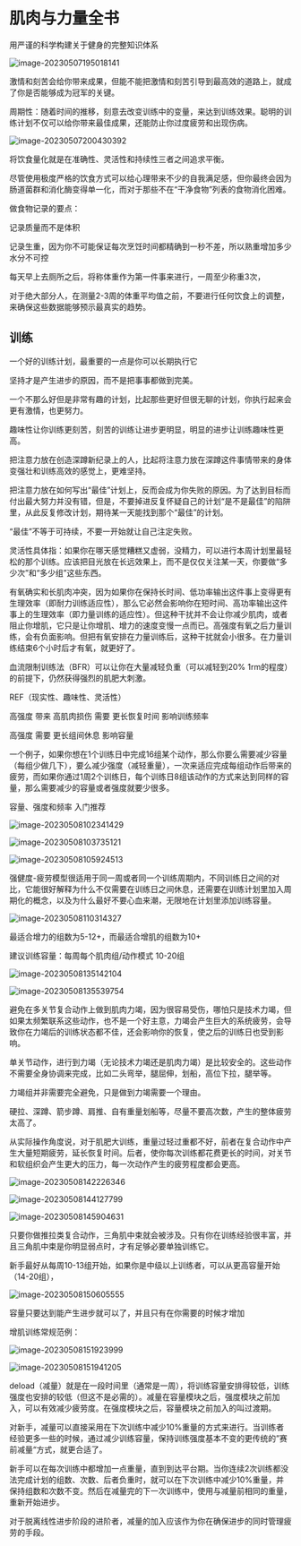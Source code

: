 # 肌肉与力量全书

用严谨的科学构建关于健身的完整知识体系



![image-20230507195018141](https://raw.githubusercontent.com/lunnche/picgo-image/main/image-20230507195018141.png)

激情和刻苦会给你带来成果，但能不能把激情和刻苦引导到最高效的道路上，就成了你是否能够成为冠军的关键。



周期性：随着时间的推移，刻意去改变训练中的变量，来达到训练效果。聪明的训练计划不仅可以给你带来最佳成果，还能防止你过度疲劳和出现伤病。



![image-20230507200430392](https://raw.githubusercontent.com/lunnche/picgo-image/main/image-20230507200430392.png)

将饮食量化就是在准确性、灵活性和持续性三者之间追求平衡。



尽管使用极度严格的饮食方式可以给心理带来不少的自我满足感，但你最终会因为肠道菌群和消化酶变得单一化，而对于那些不在“干净食物”列表的食物消化困难。



做食物记录的要点：

记录质量而不是体积

记录生重，因为你不可能保证每次烹饪时间都精确到一秒不差，所以熟重增加多少水分不可控



每天早上去厕所之后，将称体重作为第一件事来进行，一周至少称重3次，



对于绝大部分人，在测量2-3周的体重平均值之前，不要进行任何饮食上的调整，来确保这些数据能够预示最真实的趋势。



## 训练



一个好的训练计划，最重要的一点是你可以长期执行它

坚持才是产生进步的原因，而不是把事事都做到完美。



一个不那么好但是非常有趣的计划，比起那些更好但很无聊的计划，你执行起来会更有激情，也更努力。



趣味性让你训练更刻苦，刻苦的训练让进步更明显，明显的进步让训练趣味性更高。



把注意力放在创造深蹲新纪录上的人，比起将注意力放在深蹲这件事情带来的身体变强壮和训练高效的感觉上，更难坚持。



把注意力放在如何写出“最佳”计划上，反而会成为你失败的原因。为了达到目标而付出最大努力并没有错，但是，不要掉进反复怀疑自己的计划“是不是最佳”的陷阱里，从此反复修改计划，期待某一天能找到那个“最佳”的计划。



“最佳”不等于可持续，不要一开始就让自己注定失败。



灵活性具体指：如果你在哪天感觉糟糕又虚弱，没精力，可以进行本周计划里最轻松的那个训练。应该把目光放在长远效果上，而不是仅仅关注某一天，你要做“多少次”和“多少组”这些东西。



有氧确实和长肌肉冲突，因为如果你在保持长时间、低功率输出这件事上变得更有生理效率（即耐力训练适应性），那么它必然会影响你在短时间、高功率输出这件事上的生理效率（即力量训练的适应性）。但这种干扰并不会让你减少肌肉，或者阻止你增肌，它只是让你增肌、增力的速度变慢一点而已。高强度有氧之后力量训练，会有负面影响。但把有氧安排在力量训练后，这种干扰就会小很多。在力量训练结束6个小时后才有氧，就更好了。



血流限制训练法（BFR）可以让你在大量减轻负重（可以减轻到20% 1rm的程度）的前提下，仍然获得强烈的肌肥大刺激。



REF（现实性、趣味性、灵活性）





高强度  带来   高肌肉损伤  需要  更长恢复时间   影响训练频率

高强度 需要 更长组间休息 影响容量



一个例子，如果你想在1个训练日中完成16组某个动作，那么你要么需要减少容量（每组少做几下），要么减少强度（减轻重量），一次来适应完成每组动作后带来的疲劳，而如果你通过1周2个训练日，每个训练日8组该动作的方式来达到同样的容量，那么需要减少的容量或者强度就要少很多。





容量、强度和频率  入门推荐

![image-20230508102341429](https://raw.githubusercontent.com/lunnche/picgo-image/main/image-20230508102341429.png)





![image-20230508103735121](https://raw.githubusercontent.com/lunnche/picgo-image/main/image-20230508103735121.png)



![image-20230508105924513](https://raw.githubusercontent.com/lunnche/picgo-image/main/image-20230508105924513.png)



强健度-疲劳模型很适用于同一周或者同一个训练周期内，不同训练日之间的对比，它能很好解释为什么不仅需要在训练日之间休息，还需要在训练计划里加入周期化的概念，以及为什么最好不要心血来潮，无限地在计划里添加训练容量。



![image-20230508110314327](https://raw.githubusercontent.com/lunnche/picgo-image/main/image-20230508110314327.png)



最适合增力的组数为5-12+，而最适合增肌的组数为10+

建议训练容量：每周每个肌肉组/动作模式 10-20组



![image-20230508135142104](https://raw.githubusercontent.com/lunnche/picgo-image/main/image-20230508135142104.png)



![image-20230508135539754](https://raw.githubusercontent.com/lunnche/picgo-image/main/image-20230508135539754.png)



避免在多关节复合动作上做到肌肉力竭，因为很容易受伤，哪怕只是技术力竭，但如果太频繁联系这些动作，也不是一个好主意，力竭会产生巨大的系统疲劳，会导致你在力竭后的训练状态都不佳，还会影响你的恢复，使之后的训练日也受到影响。



单关节动作，进行到力竭（无论技术力竭还是肌肉力竭）是比较安全的。这些动作不需要全身协调来完成，比如二头弯举，腿屈伸，划船，高位下拉，腿举等。



力竭组并非需要完全避免，只是做到力竭需要一个理由。



硬拉、深蹲、箭步蹲、肩推、自有重量划船等，尽量不要高次数，产生的整体疲劳太高了。



从实际操作角度说，对于肌肥大训练，重量过轻过重都不好，前者在复合动作中产生大量短期疲劳，延长恢复时间。后者，使你每次训练都花费更长的时间，对关节和软组织会产生更大的压力，每一次动作产生的疲劳程度都会更高。



![image-20230508142226346](https://raw.githubusercontent.com/lunnche/picgo-image/main/image-20230508142226346.png)



![image-20230508144127799](https://raw.githubusercontent.com/lunnche/picgo-image/main/image-20230508144127799.png)



![image-20230508145904631](https://raw.githubusercontent.com/lunnche/picgo-image/main/image-20230508145904631.png)



只要你做推拉类复合动作，三角肌中束就会被涉及。只有你在训练经验很丰富，并且三角肌中束是你明显弱点时，才有足够必要单独训练它。



新手最好从每周10-13组开始，如果你是中级以上训练者，可以从更高容量开始（14-20组），

![image-20230508150605555](https://raw.githubusercontent.com/lunnche/picgo-image/main/image-20230508150605555.png)



容量只要达到能产生进步就可以了，并且只有在你需要的时候才增加



增肌训练常规范例：

![image-20230508151923999](https://raw.githubusercontent.com/lunnche/picgo-image/main/image-20230508151923999.png)

![image-20230508151941205](https://raw.githubusercontent.com/lunnche/picgo-image/main/image-20230508151941205.png)



deload（减量）就是在一段时间里（通常是一周），将训练容量安排得较低，训练强度也安排的较低（但这不是必需的）。减量在容量模块之后，强度模块之前加入，可以有效减少疲劳度。在强度模块之后，容量模块之前加入的叫过渡期。



对新手，减量可以直接采用在下次训练中减少10%重量的方式来进行。当训练者经验更多一些的时候，通过减少训练容量，保持训练强度基本不变的更传统的”赛前减量“方式，就更合适了。



新手可以在每次训练中都增加一点重量，直到到达平台期。当你连续2次训练都没法完成计划的组数、次数、后者负重时，就可以在下次训练中减少10%重量，并保持组数和次数不变。然后在减量完的下一次训练中，使用与减量前相同的重量，重新开始进步。

对于脱离线性进步阶段的进阶者，减量的加入应该作为你在确保进步的同时管理疲劳的手段。







